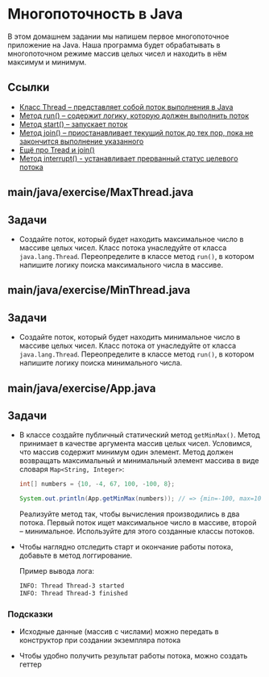# Многопоточность в Java

В этом домашнем задании мы напишем первое многопоточное приложение на Java. Наша программа будет обрабатывать в многопоточном режиме массив целых чисел и находить в нём максимум и минимум.

## Ссылки

* [Класс Thread – представляет собой поток выполнения в Java](https://docs.oracle.com/en/java/javase/16/docs/api/java.base/java/lang/Thread.html)
* [Метод run() – содержит логику, которую должен выполнить поток](https://docs.oracle.com/en/java/javase/16/docs/api/java.base/java/lang/Thread.html#run())
* [Метод start() – запускает поток](https://docs.oracle.com/en/java/javase/16/docs/api/java.base/java/lang/Thread.html#start())
* [Метод join() – приостанавливает текущий поток до тех пор, пока не закончится выполнение указанного](https://docs.oracle.com/en/java/javase/16/docs/api/java.base/java/lang/Thread.html#join())
* [Ещё про Tread и join()](https://metanit.com/java/tutorial/8.2.php)
* [Метод interrupt() - устанавливает прерванный статус целевого потока](https://metanit.com/java/tutorial/8.4.php)

## main/java/exercise/MaxThread.java

## Задачи

* Создайте поток, который будет находить максимальное число в массиве целых чисел.  Класс потока унаследуйте от класса `java.lang.Thread`. Переопределите в классе метод `run()`, в котором напишите логику поиска максимального числа в массиве.

## main/java/exercise/MinThread.java

## Задачи

* Создайте поток, который будет находить минимальное число в массиве целых чисел. Класс потока от унаследуйте от класса `java.lang.Thread`. Переопределите в классе метод `run()`, в котором напишите логику поиска минимального числа.

## main/java/exercise/App.java

## Задачи

* В классе создайте публичный статический метод `getMinMax()`. Метод принимает в качестве аргумента массив целых чисел. Условимся, что массив содержит минимум один элемент. Метод должен возвращать максимальный и минимальный элемент массива в виде словаря `Map<String, Integer>`:

  ```java
  int[] numbers = {10, -4, 67, 100, -100, 8};

  System.out.println(App.getMinMax(numbers)); // => {min=-100, max=100}
  ```

  Реализуйте метод так, чтобы вычисления производились в два потока. Первый поток ищет максимальное число в массиве, второй – минимальное. Используйте для этого созданные классы потоков.

* Чтобы наглядно отследить старт и окончание работы потока, добавьте в метод  логгирование.

  Пример вывода лога:

  ```bash
  INFO: Thread Thread-3 started
  INFO: Thread Thread-3 finished
  ```

### Подсказки

* Исходные данные (массив с числами) можно передать в конструктор при создании экземпляра потока

* Чтобы удобно получить результат работы потока, можно создать геттер
